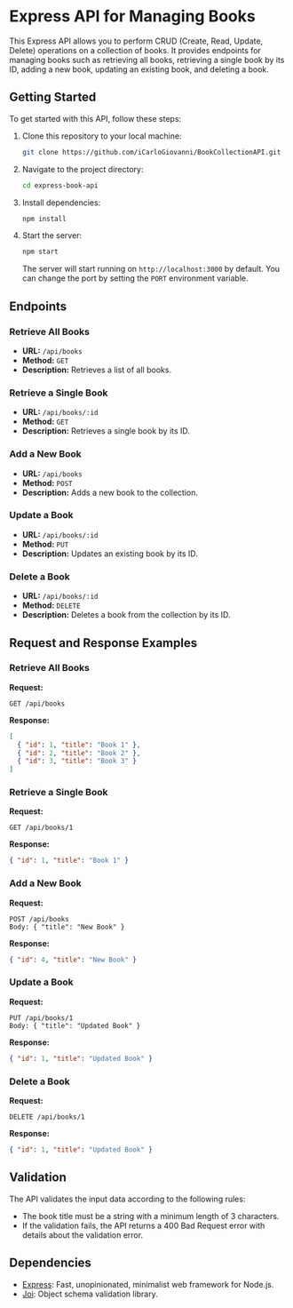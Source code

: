 # Express API for Managing Books

This Express API allows you to perform CRUD (Create, Read, Update, Delete) operations on a collection of books. It provides endpoints for managing books such as retrieving all books, retrieving a single book by its ID, adding a new book, updating an existing book, and deleting a book.

## Getting Started

To get started with this API, follow these steps:

1. Clone this repository to your local machine:

   ```bash
   git clone https://github.com/iCarloGiovanni/BookCollectionAPI.git
   ```

2. Navigate to the project directory:

   ```bash
   cd express-book-api
   ```

3. Install dependencies:

   ```bash
   npm install
   ```

4. Start the server:

   ```bash
   npm start
   ```

   The server will start running on `http://localhost:3000` by default. You can change the port by setting the `PORT` environment variable.

## Endpoints

### Retrieve All Books

- **URL:** `/api/books`
- **Method:** `GET`
- **Description:** Retrieves a list of all books.

### Retrieve a Single Book

- **URL:** `/api/books/:id`
- **Method:** `GET`
- **Description:** Retrieves a single book by its ID.

### Add a New Book

- **URL:** `/api/books`
- **Method:** `POST`
- **Description:** Adds a new book to the collection.

### Update a Book

- **URL:** `/api/books/:id`
- **Method:** `PUT`
- **Description:** Updates an existing book by its ID.

### Delete a Book

- **URL:** `/api/books/:id`
- **Method:** `DELETE`
- **Description:** Deletes a book from the collection by its ID.

## Request and Response Examples

### Retrieve All Books

**Request:**
```
GET /api/books
```

**Response:**
```json
[
  { "id": 1, "title": "Book 1" },
  { "id": 2, "title": "Book 2" },
  { "id": 3, "title": "Book 3" }
]
```

### Retrieve a Single Book

**Request:**
```
GET /api/books/1
```

**Response:**
```json
{ "id": 1, "title": "Book 1" }
```

### Add a New Book

**Request:**
```
POST /api/books
Body: { "title": "New Book" }
```

**Response:**
```json
{ "id": 4, "title": "New Book" }
```

### Update a Book

**Request:**
```
PUT /api/books/1
Body: { "title": "Updated Book" }
```

**Response:**
```json
{ "id": 1, "title": "Updated Book" }
```

### Delete a Book

**Request:**
```
DELETE /api/books/1
```

**Response:**
```json
{ "id": 1, "title": "Updated Book" }
```

## Validation

The API validates the input data according to the following rules:

- The book title must be a string with a minimum length of 3 characters.
- If the validation fails, the API returns a 400 Bad Request error with details about the validation error.

## Dependencies

- [Express](https://www.npmjs.com/package/express): Fast, unopinionated, minimalist web framework for Node.js.
- [Joi](https://www.npmjs.com/package/joi): Object schema validation library.
